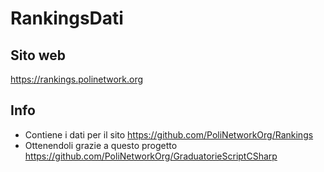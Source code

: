 # RankingsDati

## Sito web

https://rankings.polinetwork.org

## Info

* Contiene i dati per il sito https://github.com/PoliNetworkOrg/Rankings
* Ottenendoli grazie a questo progetto https://github.com/PoliNetworkOrg/GraduatorieScriptCSharp
